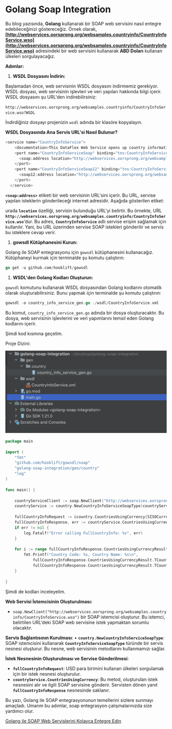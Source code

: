 # Golang Soap Integration

Bu blog yazısında, **Golang** kullanarak bir SOAP web servisini nasıl entegre edebileceğinizi göstereceğiz. Örnek olarak, **[http://webservices.oorsprong.org/websamples.countryinfo/CountryInfoService.wso](http://webservices.oorsprong.org/websamples.countryinfo/CountryInfoService.wso)** adresindeki bir web servisini kullanarak **ABD Doları** kullanan ülkeleri sorgulayacağız.

**Adımlar:**

1. **WSDL Dosyasını İndirin:**

Başlamadan önce, web servisinin WSDL dosyasını indirmemiz gerekiyor. WSDL dosyası, web servisinin işlevleri ve veri yapıları hakkında bilgi içerir. WSDL dosyasını şu URL'den indirebilirsiniz:

`http://webservices.oorsprong.org/websamples.countryinfo/CountryInfoService.wso?WSDL`

İndirdiğiniz dosyayı projenizin `wsdl` adında bir klasöre kopyalayın.

**WSDL Dosyasında Ana Servis URL'si Nasıl Bulunur?**

```go
<service name="CountryInfoService">
    <documentation>This DataFlex Web Service opens up country information. 2 letter ISO codes are used for Country code. There are functions to retrieve the used Currency, Language, Capital City, Continent and Telephone code.</documentation>
    <port name="CountryInfoServiceSoap" binding="tns:CountryInfoServiceSoapBinding">
      <soap:address location="http://webservices.oorsprong.org/websamples.countryinfo/CountryInfoService.wso"/>
    </port>
    <port name="CountryInfoServiceSoap12" binding="tns:CountryInfoServiceSoapBinding12">
      <soap12:address location="http://webservices.oorsprong.org/websamples.countryinfo/CountryInfoService.wso"/>
    </port>
  </service>
```

**`<soap:address>`** etiketi bir web servisinin URL'sini içerir. Bu URL, servise yapılan isteklerin gönderileceği internet adresidir. Aşağıda gösterilen etiket:

urada **`location`** özelliği, servisin bulunduğu URL'yi belirtir. Bu örnekte, URL **`http://webservices.oorsprong.org/websamples.countryinfo/CountryInfoService.wso`**'dur. Bu adres, **`CountryInfoService`** adlı servise erişim sağlamak için kullanılır. Yani, bu URL üzerinden servise SOAP istekleri gönderilir ve servis bu isteklere cevap verir.

1. **gowsdl Kütüphanesini Kurun:**

Golang ile SOAP entegrasyonu için `gowsdl` kütüphanesini kullanacağız. Kütüphaneyi kurmak için terminalde şu komutu çalıştırın:

```go
go get -u github.com/hooklift/gowsdl
```

1. **WSDL'den Golang Kodları Oluşturun:**

`gowsdl` komutunu kullanarak WSDL dosyasından Golang kodlarını otomatik olarak oluşturabilirsiniz. Bunu yapmak için terminalde şu komutu çalıştırın:

```go
gowsdl -o country_info_service_gen.go ./wsdl/CountryInfoService.xml
```

Bu komut, `country_info_service_gen.go` adında bir dosya oluşturacaktır. Bu dosya, web servisinin işlevlerini ve veri yapımlarını temsil eden Golang kodlarını içerir.

Şimdi kod kısmına geçelim.

Proje Dizini:

![Untitled.png](images/Untitled.png)

```go
package main

import (
	"fmt"
	"github.com/hooklift/gowsdl/soap"
	"golang-soap-integration/gen/country"
	"log"
)

func main() {

	countryServiceClient := soap.NewClient("http://webservices.oorsprong.org/websamples.countryinfo/CountryInfoService.wso")
	countryService := country.NewCountryInfoServiceSoapType(countryServiceClient)

	fullCountryInfoRequest := &country.CountriesUsingCurrency{SISOCurrencyCode: "USD"}
	fullCountryInfoResponse, err := countryService.CountriesUsingCurrency(fullCountryInfoRequest)
	if err != nil {
		log.Fatalf("Error calling FullCountryInfo: %v", err)
	}

	for i := range fullCountryInfoResponse.CountriesUsingCurrencyResult.TCountryCodeAndName {
		fmt.Printf("Country Code: %s, Country Name: %s\n",
			fullCountryInfoResponse.CountriesUsingCurrencyResult.TCountryCodeAndName[i].SISOCode,
			fullCountryInfoResponse.CountriesUsingCurrencyResult.TCountryCodeAndName[i].SName)
	}

}
```

Şimdi de kodları inceleyelim.

**Web Servisi İstemcisinin Oluşturulması:**

- `soap.NewClient("http://webservices.oorsprong.org/websamples.countryinfo/CountryInfoService.wso")` bir SOAP istemcisi oluşturur. Bu istemci, belirtilen URL'deki SOAP web servisine istek yapmaktan sorumlu olacaktır.

**Servis Bağlantısının Kurulması**:
• **`country.NewCountryInfoServiceSoapType`**: SOAP istemcisini kullanarak **`CountryInfoServiceSoapType`** türünde bir servis nesnesi oluşturur. Bu nesne, web servisinin metodlarını kullanmamızı sağlar.

**İstek Nesnesinin Oluşturulması ve Servise Gönderilmesi**:

- **`fullCountryInfoRequest`**: USD para birimini kullanan ülkeleri sorgulamak için bir istek nesnesi oluşturulur.
- **`countryService.CountriesUsingCurrency`**: Bu metod, oluşturulan istek nesnesini alır ve ilgili SOAP servisine gönderir. Servisten dönen yanıt **`fullCountryInfoResponse`** nesnesinde saklanır.

Bu yazı, Golang ile SOAP entegrasyonunun temellerini sizlere sunmayı amaçladı. Umarım bu adımlar, soap entegrasyon çalışmalarınızda size yardımcı olur.

[Golang ile SOAP Web Servislerini Kolayca Entegre Edin](https://medium.com/@kafkascihangir_31698/golang-ile-soap-web-servislerini-kolayca-entegre-edin-f0e69a20fda1)